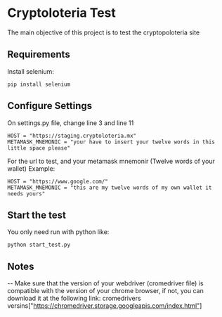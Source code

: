 # Cryptoloteria Test

The main objective of this project is to test the cryptopoloteria site

## Requirements

Install selenium:
```
pip install selenium
```

## Configure Settings
On settings.py file, change line 3 and line 11
```
HOST = "https://staging.cryptoloteria.mx"
METAMASK_MNEMONIC = "your have to insert your twelve words in this little space please"
```
For the url to test, and your metamask mnemonir (Twelve words of your wallet) Example:
```
HOST = "https://www.google.com/"
METAMASK_MNEMONIC = "this are my twelve words of my own wallet it needs yours"
```

## Start the test

You only need run with python like:
```
python start_test.py
```

## Notes
-- Make sure that the version of your webdriver (cromedriver file) is compatible with the version of your chrome browser, if not, you can download it at the following link:
cromedrivers versins["https://chromedriver.storage.googleapis.com/index.html"]
